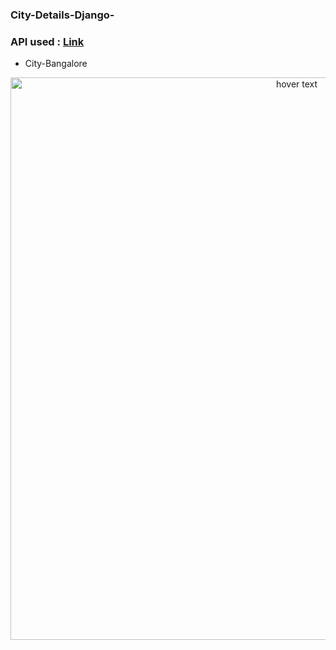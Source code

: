 ### City-Details-Django-
### API used : [Link](https://openweathermap.org/api)
- City-Bangalore

<p align="center">
  <img src="https://github.com/Nix-code/City-Details-Django-/blob/main/city-details-output.png" width="900" title="hover text">
  
</p>

